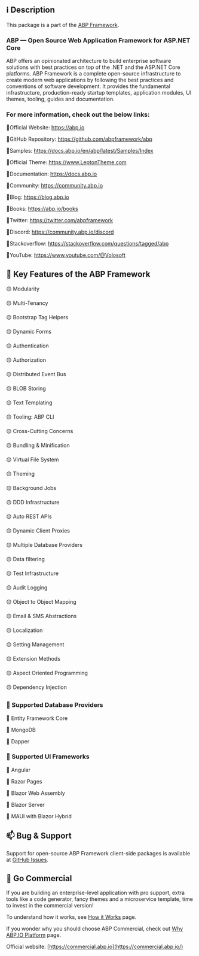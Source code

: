 ## ℹ️ Description
This package is a part of the [ABP Framework](https://abp.io).

### ABP — Open Source Web Application Framework for ASP.NET Core
ABP offers an opinionated architecture to build enterprise software solutions with best practices on top of the .NET and the ASP.NET Core platforms. ABP Framework is a complete open-source infrastructure to create modern web applications by following the best practices and conventions of software development. It provides the fundamental infrastructure, production-ready startup templates, application modules, UI themes, tooling, guides and documentation. 


### For more information, check out the below links: 

🔗Official Website: https://abp.io

🔗GitHub Repository: https://github.com/abpframework/abp

🔗Samples: https://docs.abp.io/en/abp/latest/Samples/Index

🔗Official Theme: https://www.LeptonTheme.com

🔗Documentation: https://docs.abp.io

🔗Community: https://community.abp.io

🔗Blog: https://blog.abp.io

🔗Books: https://abp.io/books

🔗Twitter: https://twitter.com/abpframework

🔗Discord: https://community.abp.io/discord

🔗Stackoverflow: https://stackoverflow.com/questions/tagged/abp

🔗YouTube: https://www.youtube.com/@Volosoft


## 🚀 Key Features of the ABP Framework

🟡 Modularity

🟡 Multi-Tenancy

🟡 Bootstrap Tag Helpers

🟡 Dynamic Forms

🟡 Authentication

🟡 Authorization

🟡 Distributed Event Bus

🟡 BLOB Storing

🟡 Text Templating

🟡 Tooling: ABP CLI

🟡 Cross-Cutting Concerns

🟡 Bundling & Minification

🟡 Virtual File System

🟡 Theming

🟡 Background Jobs

🟡 DDD Infrastructure

🟡 Auto REST APIs

🟡 Dynamic Client Proxies

🟡 Multiple Database Providers

🟡 Data filtering

🟡 Test Infrastructure

🟡 Audit Logging

🟡 Object to Object Mapping

🟡 Email & SMS Abstractions

🟡 Localization

🟡 Setting Management

🟡 Extension Methods

🟡 Aspect Oriented Programming

🟡 Dependency Injection


### 📘 Supported Database Providers

🔵 Entity Framework Core

🔵 MongoDB

🔵 Dapper


### 🎴 Supported UI Frameworks

🔵 Angular

🔵 Razor Pages

🔵 Blazor Web Assembly

🔵 Blazor Server

🔵 MAUI with Blazor Hybrid


## 📫 Bug & Support

Support for open-source ABP Framework client-side packages is available at [GitHub Issues](https://github.com/abpframework/abp/issues).


##  🏦 Go Commercial 

If you are building an enterprise-level application with pro support, extra tools like a code generator, fancy themes and a microservice template, time to invest in the commercial version! 

To understand how it works, see [How it Works]( https://commercial.abp.io/how-it-works) page.

If you wonder why you should choose ABP Commercial, check out [Why ABP.IO Platform](https://docs.abp.io/en/commercial/latest/why-abp-io-platform) page.

Official website:  [https://commercial.abp.io](https://commercial.abp.io/)
